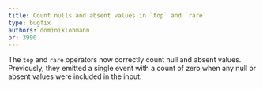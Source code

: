 ```yaml
---
title: Count nulls and absent values in `top` and `rare`
type: bugfix
authors: dominiklohmann
pr: 3990
---
```


The `top` and `rare` operators now correctly count null and absent values.
Previously, they emitted a single event with a count of zero when any null or
absent values were included in the input.
